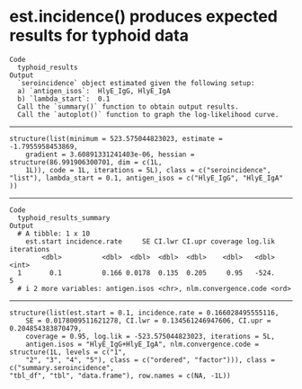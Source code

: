 # est.incidence() produces expected results for typhoid data

    Code
      typhoid_results
    Output
      `seroincidence` object estimated given the following setup:
      a) `antigen_isos`:  HlyE_IgG, HlyE_IgA 
      b) `lambda_start`:  0.1 
      Call the `summary()` function to obtain output results.
      Call the `autoplot()` function to graph the log-likelihood curve.

---

    structure(list(minimum = 523.575044823023, estimate = -1.7955958453869, 
        gradient = 3.60891331241403e-06, hessian = structure(86.991906300701, dim = c(1L, 
        1L)), code = 1L, iterations = 5L), class = c("seroincidence", 
    "list"), lambda_start = 0.1, antigen_isos = c("HlyE_IgG", "HlyE_IgA"
    ))

---

    Code
      typhoid_results_summary
    Output
      # A tibble: 1 x 10
        est.start incidence.rate     SE CI.lwr CI.upr coverage log.lik iterations
            <dbl>          <dbl>  <dbl>  <dbl>  <dbl>    <dbl>   <dbl>      <int>
      1       0.1          0.166 0.0178  0.135  0.205     0.95   -524.          5
      # i 2 more variables: antigen.isos <chr>, nlm.convergence.code <ord>

---

    structure(list(est.start = 0.1, incidence.rate = 0.166028495555116, 
        SE = 0.0178009511621278, CI.lwr = 0.134561246947606, CI.upr = 0.204854383870479, 
        coverage = 0.95, log.lik = -523.575044823023, iterations = 5L, 
        antigen.isos = "HlyE_IgG+HlyE_IgA", nlm.convergence.code = structure(1L, levels = c("1", 
        "2", "3", "4", "5"), class = c("ordered", "factor"))), class = c("summary.seroincidence", 
    "tbl_df", "tbl", "data.frame"), row.names = c(NA, -1L))

